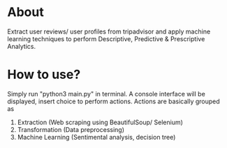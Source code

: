 # About
Extract user reviews/ user profiles from tripadvisor and apply machine learning techniques to perform Descriptive, Predictive & Prescriptive  Analytics.

# How to use?
Simply run "python3 main.py" in terminal. A console interface will be displayed, insert choice to perform actions. Actions are basically grouped as
1. Extraction (Web scraping using BeautifulSoup/ Selenium)
2. Transformation (Data preprocessing)
3. Machine Learning (Sentimental analysis, decision tree)